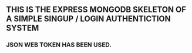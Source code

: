 ## THIS IS THE EXPRESS MONGODB SKELETON OF A SIMPLE SINGUP / LOGIN  AUTHENTICTION SYSTEM 
### JSON WEB TOKEN HAS BEEN USED.
